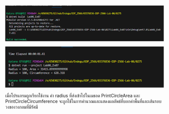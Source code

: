 ![alt text](image-12.png)

![alt text](image-13.png)

เมื่อโปรแกรมถูกเรียกใช้งาน ค่า radius ที่ส่งเข้าไปในเมธอด PrintCircleArea และ PrintCircleCircumference จะถูกใช้ในการคำนวณและแสดงผลลัพธ์ที่บอกค่าพื้นที่และเส้นรอบวงของวงกลมที่มีรัศมี